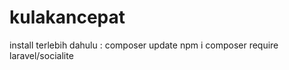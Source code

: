 # kulakancepat
install terlebih dahulu : 
composer update 
npm i
composer require laravel/socialite
